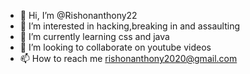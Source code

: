 - 👋 Hi, I’m @Rishonanthony22
- 👀 I’m interested in hacking,breaking in and assaulting
- 🌱 I’m currently learning css and java
- 💞️ I’m looking to collaborate on youtube videos
- 📫 How to reach me rishonanthony2020@gmail.com

<!---
Rishonanthony22/Rishonanthony22 is a ✨ special ✨ repository because its `README.md` (this file) appears on your GitHub profile.
You can click the Preview link to take a look at your changes.
--->
